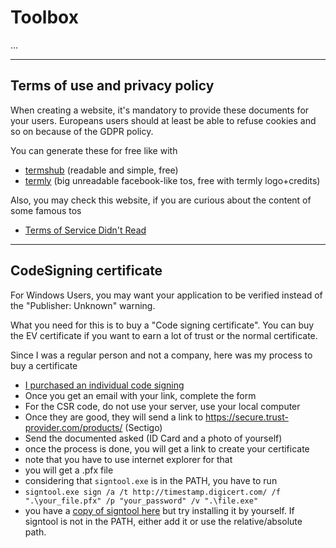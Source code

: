 # Toolbox

...

<hr class="sr">

## Terms of use and privacy policy

When creating a website, it's mandatory to provide
these documents for your users. Europeans users
should at least be able to refuse cookies and so on
because of the GDPR policy.

You can generate these for free like with

* [termshub](https://termshub.io/) (readable and simple, free)
* [termly](https://termly.io/) (big unreadable facebook-like tos, free with termly logo+credits)

Also, you may check this website,
if you are curious about the content of some famous
tos

* [Terms of Service Didn't Read](https://tosdr.org/)

<hr class="sl">

## CodeSigning certificate

For Windows Users, you may want your application
to be verified instead of the "Publisher: Unknown"
warning.

What you need for this is to buy a "Code signing
certificate". You can buy the EV certificate if you
want to earn a lot of trust or the normal certificate.

Since I was a regular person and not a company, here
was my process to buy a certificate

* [I purchased an individual code signing](https://comodosslstore.com/code-signing/comodo-individual-code-signing-certificate)
* Once you get an email with your link, complete the form
* For the CSR code, do not use your server, use your local computer
* Once they are good, they will send a link to <https://secure.trust-provider.com/products/> (Sectigo)
* Send the documented asked (ID Card and a photo of yourself)
* once the process is done, you will get a link to create your certificate
* note that you have to use internet explorer for that
* you will get a .pfx file
* considering that ``signtool.exe`` is in the PATH, you have to run
* ``signtool.exe sign /a /t http://timestamp.digicert.com/ /f ".\your_file.pfx" /p "your_password" /v ".\file.exe"``
* you have a 
  [copy of signtool here](
  https://github.com/memorize-code/memorize-references/raw/main/special/business/signtool.exe
  ) but try installing it by yourself. If signtool is
  not in the PATH, either add it or use the
  relative/absolute path.